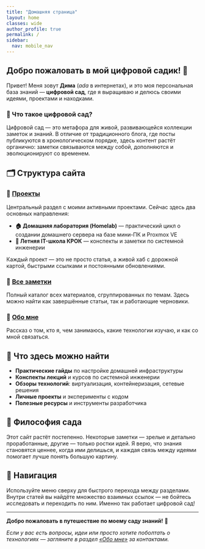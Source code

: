 ```yaml
---
title: "Домашняя страница"
layout: home
classes: wide
author_profile: true
permalink: /
sidebar:
  nav: mobile_nav 
---
```


## Добро пожаловать в мой цифровой садик! 🌱

Привет! Меня зовут **Дима** (*ada* в интернетах), и это моя персональная база знаний — **цифровой сад**, где я выращиваю и делюсь своими идеями, проектами и находками.

### 🌿 Что такое цифровой сад?

Цифровой сад — это метафора для живой, развивающейся коллекции заметок и знаний. В отличие от традиционного блога, где посты публикуются в хронологическом порядке, здесь контент растёт органично: заметки связываются между собой, дополняются и эволюционируют со временем.

## 🗂️ Структура сайта

### 📂 [Проекты](/projects/)
Центральный раздел с моими активными проектами. Сейчас здесь два основных направления:

- **🏠 Домашняя лаборатория (Homelab)** — практический цикл о создании домашнего сервера на базе мини-ПК и Proxmox VE
- **📘 Летняя IT-школа КРОК** — конспекты и заметки по системной инженерии

Каждый проект — это не просто статья, а живой хаб с дорожной картой, быстрыми ссылками и постоянными обновлениями.

### 📝 [Все заметки](/notes/)
Полный каталог всех материалов, сгруппированных по темам. Здесь можно найти как завершённые статьи, так и работающие черновики.

### 👤 [Обо мне](/aboutme/)
Рассказ о том, кто я, чем занимаюсь, какие технологии изучаю, и как со мной связаться.

## 🎯 Что здесь можно найти

- **Практические гайды** по настройке домашней инфраструктуры
- **Конспекты лекций** и курсов по системной инженерии
- **Обзоры технологий**: виртуализация, контейнеризация, сетевые решения
- **Личные проекты** и эксперименты с кодом
- **Полезные ресурсы** и инструменты разработчика

## 🌱 Философия сада

Этот сайт растёт постепенно. Некоторые заметки — зрелые и детально проработанные, другие — только ростки идей. Я верю, что знания становятся ценнее, когда ими делишься, и каждая связь между идеями помогает лучше понять большую картину.

## 🔗 Навигация

Используйте меню сверху для быстрого перехода между разделами. Внутри статей вы найдёте множество взаимных ссылок — не бойтесь исследовать и переходить по ним. Именно так работает цифровой сад!

---

**Добро пожаловать в путешествие по моему саду знаний!** 🚀

*Если у вас есть вопросы, идеи или просто хотите поболтать о технологиях — загляните в раздел [«Обо мне»](/aboutme/) за контактами.*